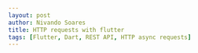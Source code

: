 ```yaml
---
layout: post
author: Nivando Soares
title: HTTP requests with flutter
tags: [Flutter, Dart, REST API, HTTP async requests]
---
```

# 